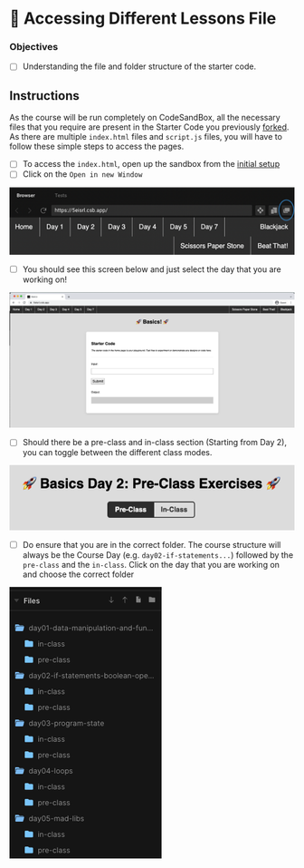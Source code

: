 # 🔎 Accessing Different Lessons File

### Objectives

* [ ] Understanding the file and folder structure of the starter code.

## Instructions

As the course will be run completely on CodeSandBox, all the necessary files that you require are present in the Starter Code you previously [forked](initial-setup.md). As there are multiple `index.html` files and `script.js` files, you will have to follow these simple steps to access the pages. &#x20;

* [ ] To access the `index.html`, open up the sandbox from the [initial setup](initial-setup.md)
* [ ] Click on the `Open in new Window`

![Opening the Browser in another window](<../../.gitbook/assets/image (11).png>)

* [ ] You should see this screen below and just select the day that you are working on!

![Browser Page](<../../.gitbook/assets/image (15).png>)

* [ ] Should there be a pre-class and in-class section (Starting from Day 2), you can toggle between the different class modes.

![Click on pre-class or in-class](<../../.gitbook/assets/image (10).png>)

* [ ] Do ensure that you are in the correct folder. The course structure will always be the Course Day (e.g. `day02-if-statements...`) followed by the `pre-class` and the `in-class`. Click on the day that you are working on and choose the correct folder

![File layout](<../../.gitbook/assets/image (16).png>)
